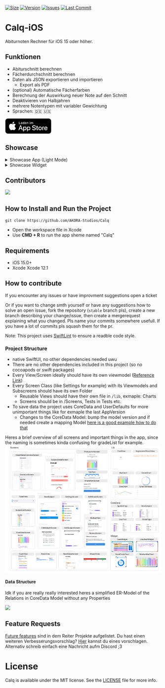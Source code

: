 [![Size](https://img.shields.io/github/repo-size/AKORA-Studios/Calq?color=428FE3&label=SIZE&style=for-the-badge)](https://apps.apple.com/tt/app/calq-abiturnoten/id1605925893?uo=2)
[![Version](https://img.shields.io/github/v/release/AKORA-Studios/Calq?color=428FE3&label=Version&style=for-the-badge)](https://apps.apple.com/tt/app/calq-abiturnoten/id1605925893?uo=2)
[![Issues](https://img.shields.io/github/issues/AKORA-Studios/Calq?color=428FE3&label=Issues&style=for-the-badge)](https://apps.apple.com/tt/app/calq-abiturnoten/id1605925893?uo=2)
[![Last Commit](https://img.shields.io/github/last-commit/AKORA-Studios/Calq/stable?color=428FE3&label=lastcommit&style=for-the-badge)](https://apps.apple.com/tt/app/calq-abiturnoten/id1605925893?uo=2)

# Calq-iOS

Abiturnoten Rechner für iOS 15 oder höher.

## Funktionen

- Abiturschnitt berechnen
- Fächerdurchschnitt berechnen
- Daten als JSON exportieren und importieren
  - Export als PDF
- (optional) Automatische Fächerfarben
- Berechnung der Auswirkung neuer Note auf den Schnitt
- Deaktivieren von Halbjahren
- mehrere Notentypen mit variabler Gewichtung
- Sprachen: 🇩🇪 🇺🇸

[<img src="images/appstoreImage.svg" height="50">](https://apps.apple.com/tt/app/calq-abiturnoten/id1605925893?uo=2)
<br>

## Showcase

<details closed>
<summary>Showcase App (Light Mode)</summary>
<br>

<img src="https://kiarar.moe/images/calq/overview1.png" width="310" height="670">
<img src="https://kiarar.moe/images/calq/overview2.png" width="310" height="670">

<img src="https://kiarar.moe/images/calq/subjectList.png" width="310" height="670">
<img src="https://kiarar.moe/images/calq/newgrade.png" width="310" height="670">

<img src="https://kiarar.moe/images/calq/subject.png" width="310" height="670">
<img src="https://kiarar.moe/images/calq/gradeList.png" width="310" height="670">

<img src="https://kiarar.moe/images/calq/exams.png" width="310" height="670">
<img src="https://kiarar.moe/images/calq/settings.png" width="310" height="670">

<img src="https://kiarar.moe/images/calq/weight.png" width="310" height="670">
<img src="https://kiarar.moe/images/calq/gradeTable.png" width="310" height="670">

</details>

<details closed>
<summary>Showcase Widget</summary>
<br>

<img src="https://kiarar.moe/images/calq/widgetDark.png" width="310" height="670">
<img src="https://kiarar.moe/images/calq/widget.png" width="310" height="670">
  
</details
<br>

## Contributors

<a href = "https://github.com/AKORA-Studios/Calq/graphs/contributors">
  <img src = "https://contrib.rocks/image?repo=AKORA-Studios/Calq"/>
</a>

## How to Install and Run the Project

```
git clone https://github.com/AKORA-Studios/Calq
```

- Open the workspace file in Xcode
- Use **CMD + R** to run the app sheme named "Calq"

## Requirements

- iOS 15.0+
- Xcode Xcode 12.1

## How to contribute

If you encounter any issues or have improvment suggestions open a ticket

Or if you want to change smth yourself or have any suggestions how to solve an open issue, fork the repository (`stable` branch pls), create a new branch describing your change/issue, then create a mergerequest explaining what you changed. Pls name your commits somewhere usefull. If you have a lot of commits pls squash them for the pr.

Note: This project uses [SwiftLint](https://github.com/realm/SwiftLint) to ensure a readble code style.

### Project Structure

- native SwiftUI, no other dependencies needed uwu
- There are no other dependencies included in this project (so no cocoapods or swift packages)
- Every View/Screen ideally should have its own viewmodel ([Reference Link](https://en.wikipedia.org/wiki/Model%E2%80%93view%E2%80%93viewmodel))
- Every Screen Class (like Settings for example) with its Viewmodels and Subscreens should have its own Folder
  - Reusable Views should have their own file in `/lib`, exmaple: Charts
  - Screens should be in /Screens, Tests in Tests etc.
- To save data the project uses CoreData and UserDefaults for more unimportant things like for exmaple the last AppVersion
  - Changes to the CoreData Model: bump the model version and if needed create a mapping Model [here is a good example how to do that](https://medium.com/@maddy.lucky4u/swift-4-core-data-part-5-core-data-migration-3fc32483a5f2)

Heres a brief overview of all screens and important things in the app, since the naming is sometimes kinda confusing for gradeList for example.
<img src = "./images/CalqOverViews.png"/>

#### Data Structure

Idk if you are really really interested heres a simplified ER-Model of the Relations in CoreData Model without any Properties

<img src = "https://kiarar.moe/images/calq/sql_calq.jpg" height="200" />

## Feature Requests

[Future features](https://github.com/AKORA-Studios/Calq/projects2) sind in dem Reiter Projekte aufgelistet. Du hast einen weiteren Verbesserungsvorschlag? [Hier](https://github.com/AKORA-Studios/Calq/issues) kannst du eines vorschlagen.
Alternativ schreib einfach eine Nachricht aufm Discord ;3

# License

Calq is available under the MIT license. See the [LICENSE](https://github.com/AKORA-Studios/Calq-iOS/blob/stable/LICENSE) file for more info.
